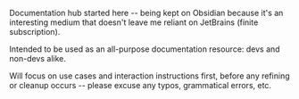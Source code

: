 Documentation hub started here -- being kept on Obsidian because it's an interesting medium that doesn't leave me
reliant on JetBrains (finite subscription).

Intended to be used as an all-purpose documentation resource: devs and non-devs alike.

Will focus on use cases and interaction instructions first, before any refining or cleanup occurs -- please excuse any
typos, grammatical errors, etc.
